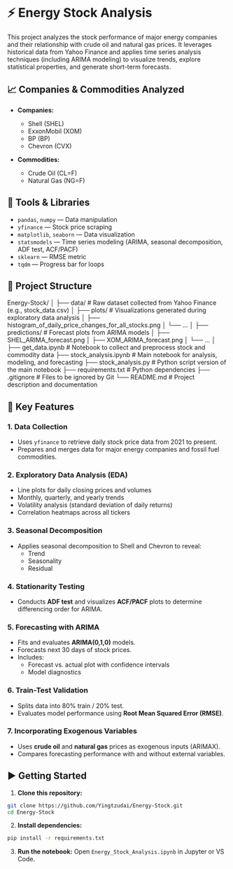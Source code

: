 # ⚡ Energy Stock Analysis

This project analyzes the stock performance of major energy companies and their relationship with crude oil and natural gas prices. It leverages historical data from Yahoo Finance and applies time series analysis techniques (including ARIMA modeling) to visualize trends, explore statistical properties, and generate short-term forecasts.

## 📈 Companies & Commodities Analyzed

- **Companies:**
  - Shell (SHEL)
  - ExxonMobil (XOM)
  - BP (BP)
  - Chevron (CVX)
  
- **Commodities:**
  - Crude Oil (CL=F)
  - Natural Gas (NG=F)

## 🔧 Tools & Libraries

- `pandas`, `numpy` — Data manipulation
- `yfinance` — Stock price scraping
- `matplotlib`, `seaborn` — Data visualization
- `statsmodels` — Time series modeling (ARIMA, seasonal decomposition, ADF test, ACF/PACF)
- `sklearn` — RMSE metric
- `tqdm` — Progress bar for loops

## 📁 Project Structure

Energy-Stock/
│
├── data/                        # Raw dataset collected from Yahoo Finance (e.g., stock_data.csv)
│
├── plots/                       # Visualizations generated during exploratory data analysis
│   ├── histogram_of_daily_price_changes_for_all_stocks.png
│   └── ...
│
├── predictions/                 # Forecast plots from ARIMA models
│   ├── SHEL_ARIMA_forecast.png
│   ├── XOM_ARIMA_forecast.png
│   └── ...
│
├── get_data.ipynb              # Notebook to collect and preprocess stock and commodity data
├── stock_analysis.ipynb        # Main notebook for analysis, modeling, and forecasting
├── stock_analysis.py           # Python script version of the main notebook
├── requirements.txt            # Python dependencies
├── .gitignore                  # Files to be ignored by Git
└── README.md                   # Project description and documentation

## 🧠 Key Features

### 1. **Data Collection**
- Uses `yfinance` to retrieve daily stock price data from 2021 to present.
- Prepares and merges data for major energy companies and fossil fuel commodities.

### 2. **Exploratory Data Analysis (EDA)**
- Line plots for daily closing prices and volumes
- Monthly, quarterly, and yearly trends
- Volatility analysis (standard deviation of daily returns)
- Correlation heatmaps across all tickers

### 3. **Seasonal Decomposition**
- Applies seasonal decomposition to Shell and Chevron to reveal:
  - Trend
  - Seasonality
  - Residual

### 4. **Stationarity Testing**
- Conducts **ADF test** and visualizes **ACF/PACF** plots to determine differencing order for ARIMA.

### 5. **Forecasting with ARIMA**
- Fits and evaluates **ARIMA(0,1,0)** models.
- Forecasts next 30 days of stock prices.
- Includes:
  - Forecast vs. actual plot with confidence intervals
  - Model diagnostics

### 6. **Train-Test Validation**
- Splits data into 80% train / 20% test.
- Evaluates model performance using **Root Mean Squared Error (RMSE)**.

### 7. **Incorporating Exogenous Variables**
- Uses **crude oil** and **natural gas** prices as exogenous inputs (ARIMAX).
- Compares forecasting performance with and without external variables.

## ▶️ Getting Started

1. **Clone this repository:**
```bash
git clone https://github.com/Yingtzudai/Energy-Stock.git
cd Energy-Stock
```

2. **Install dependencies:**
```bash
pip install -r requirements.txt
```

3. **Run the notebook:**
Open `Energy_Stock_Analysis.ipynb` in Jupyter or VS Code.